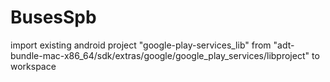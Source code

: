 BusesSpb
========

import existing android project "google-play-services_lib" from "adt-bundle-mac-x86_64/sdk/extras/google/google_play_services/libproject" to workspace
